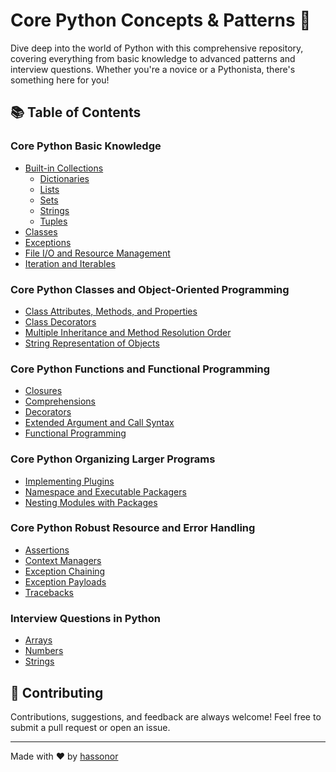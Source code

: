 # Core Python Concepts & Patterns 🐍

Dive deep into the world of Python with this comprehensive repository, covering everything from basic knowledge to
advanced patterns and interview questions. Whether you're a novice or a Pythonista, there's something here for you!

## 📚 Table of Contents

### Core Python Basic Knowledge

- [Built-in Collections](basic_knowledge/built-in-collections)
    - [Dictionaries](basic_knowledge/built-in-collections/dictionaries.py)
    - [Lists](basic_knowledge/built-in-collections/lists.py)
    - [Sets](basic_knowledge/built-in-collections/sets.py)
    - [Strings](basic_knowledge/built-in-collections/strings.py)
    - [Tuples](basic_knowledge/built-in-collections/tuple.py)
- [Classes](basic_knowledge/classes)
- [Exceptions](basic_knowledge/exceptions)
- [File I/O and Resource Management](basic_knowledge/file_io_and_resource_management)
- [Iteration and Iterables](basic_knowledge/iteration_and_iterables)

### Core Python Classes and Object-Oriented Programming

- [Class Attributes, Methods, and Properties](classes_and_oo/class_attributes_methods_properties)
- [Class Decorators](classes_and_oo/class_decorators)
- [Multiple Inheritance and Method Resolution Order](classes_and_oo/multiple_inheritance_and_method_resolution_order)
- [String Representation of Objects](classes_and_oo/string_representation_of_objects)

### Core Python Functions and Functional Programming

- [Closures](functions_and_functional_programming/closures)
- [Comprehensions](functions_and_functional_programming/comprehensions)
- [Decorators](functions_and_functional_programming/decorators)
- [Extended Argument and Call Syntax](functions_and_functional_programming/extended_argument_and_call_syntax)
- [Functional Programming](functions_and_functional_programming/functional_programming)

### Core Python Organizing Larger Programs

- [Implementing Plugins](organizing_larger_programs/implementing_plugins)
- [Namespace and Executable Packagers](organizing_larger_programs/namespace_and_exeutable_packagers)
- [Nesting Modules with Packages](organizing_larger_programs/nesting_modules_with_packages)

### Core Python Robust Resource and Error Handling

- [Assertions](robust_resource_and_error_handling/assertions)
- [Context Managers](robust_resource_and_error_handling/context_managers)
- [Exception Chaining](robust_resource_and_error_handling/exception_chaining)
- [Exception Payloads](robust_resource_and_error_handling/exception_payloads)
- [Tracebacks](robust_resource_and_error_handling/tracebacks)

### Interview Questions in Python

- [Arrays](knowledge/arrays)
- [Numbers](knowledge/numbers)
- [Strings](knowledge/strings)

## 🤝 Contributing

Contributions, suggestions, and feedback are always welcome! Feel free to submit a pull request or open an issue.

---

Made with ❤️ by [hassonor](https://github.com/hassonor)
